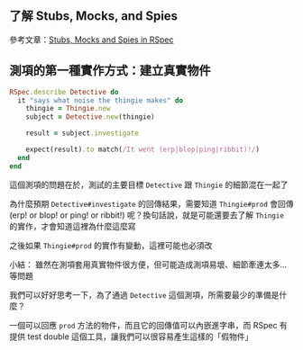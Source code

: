 ## 了解 Stubs, Mocks, and Spies
參考文章：[Stubs, Mocks and Spies in RSpec](https://about.futurelearn.com/blog/stubs-mocks-spies-rspec/?utm_source=rubyweekly&utm_medium=email)

## 測項的第一種實作方式：建立真實物件

```ruby
RSpec.describe Detective do
  it "says what noise the thingie makes" do
    thingie = Thingie.new
    subject = Detective.new(thingie)

    result = subject.investigate

    expect(result).to match(/It went (erp|blop|ping|ribbit)!/)
  end
end
```

這個測項的問題在於，測試的主要目標 `Detective` 跟 `Thingie` 的細節混在一起了

為什麼預期 `Detective#investigate` 的回傳結果，需要知道 `Thingie#prod` 會回傳 (erp! or blop! or ping! or ribbit!) 呢？換句話說，就是可能還要去了解 `Thingie` 的實作，才會知道這裡為什麼這麼寫

之後如果 `Thingie#prod` 的實作有變動，這裡可能也必須改

小結：
雖然在測項套用真實物件很方便，但可能造成測項易壞、細節牽連太多...等問題

我們可以好好思考一下，為了通過 `Detective` 這個測項，所需要最少的準備是什麼？

一個可以回應 `prod` 方法的物件，而且它的回傳值可以內嵌進字串，而 RSpec 有提供 test double 這個工具，讓我們可以很容易產生這樣的「假物件」
